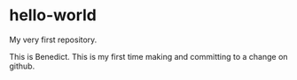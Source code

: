 # hello-world
My very first repository.

This is Benedict.  This is my first time making and committing to a change on github.
